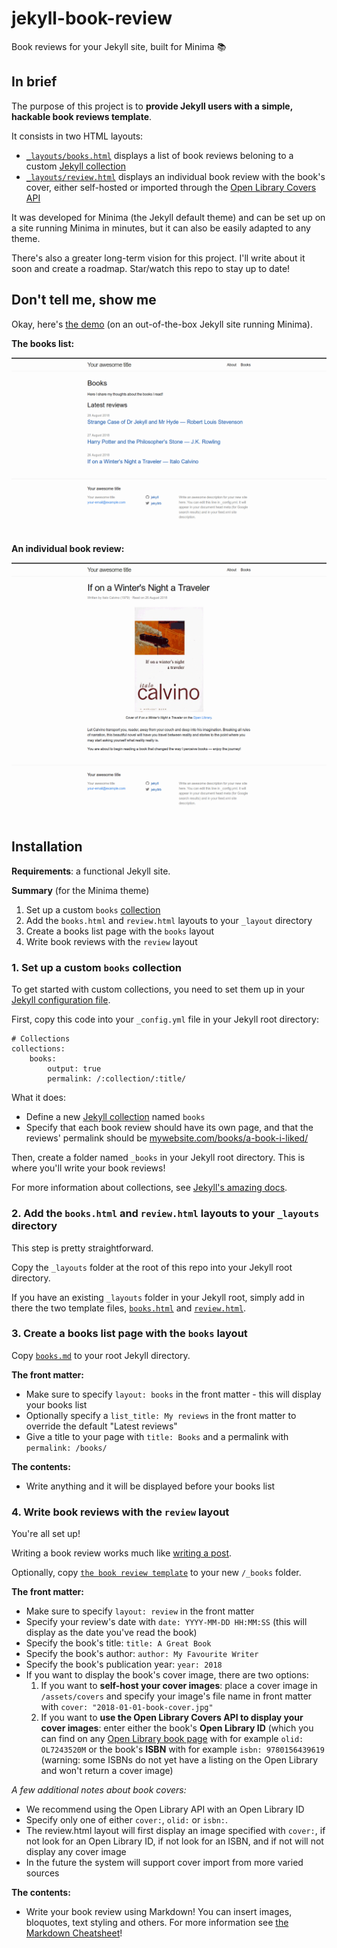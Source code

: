 # jekyll-book-review

Book reviews for your Jekyll site, built for Minima 📚

## In brief

The purpose of this project is to **provide Jekyll users with a simple, hackable book reviews template**.

It consists in two HTML layouts:

 - [`_layouts/books.html`](https://github.com/robinmetral/jekyll-book-review/blob/master/_layouts/books.html) displays a list of book reviews beloning to a custom [Jekyll collection](https://jekyllrb.com/docs/collections/)
 - [`_layouts/review.html`](https://github.com/robinmetral/jekyll-book-review/blob/master/_layouts/review.html) displays an individual book review with the book's cover, either self-hosted or imported through the [Open Library Covers API](https://openlibrary.org/dev/docs/api/covers)

It was developed for Minima (the Jekyll default theme) and can be set up on a site running Minima in minutes, but it can also be easily adapted to any theme.

There's also a greater long-term vision for this project. I'll write about it soon and create a roadmap. Star/watch this repo to stay up to date!

## Don't tell me, show me

Okay, here's [the demo](https://robinmetral.github.io/jekyll-book-review/) (on an out-of-the-box Jekyll site running Minima).

**The books list:**

![jekyll-book-review books list](https://raw.githubusercontent.com/robinmetral/jekyll-book-review/master/examples/minima-books-list.png)

**An individual book review:**

![jekyll-book-review book review](https://raw.githubusercontent.com/robinmetral/jekyll-book-review/master/examples/minima-book-review.png)

## Installation

**Requirements**: a functional Jekyll site.

**Summary** (for the Minima theme)

 1. Set up a custom `books` [collection](https://jekyllrb.com/docs/collections/)
 2. Add the `books.html` and `review.html` layouts to your `_layout` directory
 3. Create a books list page with the `books` layout
 4. Write book reviews with the `review` layout

### 1. Set up a custom `books` collection

To get started with custom collections, you need to set them up in your [Jekyll configuration file](https://jekyllrb.com/docs/configuration/).

First, copy this code into your `_config.yml` file in your Jekyll root directory:

```
# Collections
collections:
    books:
        output: true
        permalink: /:collection/:title/
```

What it does:
 - Define a new [Jekyll collection](https://jekyllrb.com/docs/collections/) named `books`
 - Specify that each book review should have its own page, and that the reviews' permalink should be [mywebsite.com/books/a-book-i-liked/](https://robinmetral.github.io/jekyll-book-review/books/if-on-a-winter-s-night-a-traveler/)

Then, create a folder named `_books` in your Jekyll root directory. This is where you'll write your book reviews!

For more information about collections, see [Jekyll's amazing docs](https://jekyllrb.com/docs/collections/).

### 2. Add the `books.html` and `review.html` layouts to your `_layouts` directory

This step is pretty straightforward.

Copy the `_layouts` folder at the root of this repo into your Jekyll root directory.

If you have an existing `_layouts` folder in your Jekyll root, simply add in there the two template files, [`books.html`](https://github.com/robinmetral/jekyll-book-review/blob/master/_layouts/books.html) and [`review.html`](https://github.com/robinmetral/jekyll-book-review/blob/master/_layouts/review.html).

### 3. Create a books list page with the `books` layout

Copy [`books.md`](https://github.com/robinmetral/jekyll-book-review/blob/master/books.md) to your root Jekyll directory.

**The front matter:**
 - Make sure to specify `layout: books` in the front matter - this will display your books list
 - Optionally specify a `list_title: My reviews` in the front matter to override the default "Latest reviews"
 - Give a title to your page with `title: Books` and a permalink with `permalink: /books/`

**The contents:**
 - Write anything and it will be displayed before your books list

### 4. Write book reviews with the `review` layout

You're all set up!

Writing a book review works much like [writing a post](https://jekyllrb.com/docs/posts/).

Optionally, copy [`the book review template`](https://github.com/robinmetral/jekyll-book-review/blob/master/_books/2018-01-01-book.title.md) to your new `/_books` folder.

**The front matter:**
 - Make sure to specify `layout: review` in the front matter
 - Specify your review's date with `date: YYYY-MM-DD HH:MM:SS` (this will display as the date you've read the book)
 - Specify the book's title: `title: A Great Book`
 - Specify the book's author: `author: My Favourite Writer`
 - Specify the book's publication year: `year: 2018`
 - If you want to display the book's cover image, there are two options:
   1. If you want to **self-host your cover images**: place a cover image in `/assets/covers` and specify your image's file name in front matter with `cover: "2018-01-01-book-cover.jpg"`
   2. If you want to **use the Open Library Covers API to display your cover images**: enter either the book's **Open Library ID** (which you can find on any [Open Library book page](https://openlibrary.org/books/OL7243520M/Strange_case_of_Dr._Jekyll_and_Mr._Hyde.) with for example `olid: OL7243520M` or the book's **ISBN** with for example `isbn: 9780156439619` (warning: some ISBNs do not yet have a listing on the Open Library and won't return a cover image) 

*A few additional notes about book covers:*
 - We recommend using the Open Library API with an Open Library ID
 - Specify only one of either `cover:`, `olid:` or `isbn:`.
 - The review.html layout will first display an image specified with `cover:`, if not look for an Open Library ID, if not look for an ISBN, and if not will not display any cover image
 - In the future the system will support cover import from more varied sources

**The contents:**
 - Write your book review using Markdown! You can insert images, bloquotes, text styling and others. For more information see [the Markdown Cheatsheet](https://github.com/adam-p/markdown-here/wiki/Markdown-Cheatsheet)!

